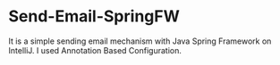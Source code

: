 # Send-Email-SpringFW

It is a simple sending email mechanism with Java Spring Framework on IntelliJ. I used Annotation Based Configuration. 
